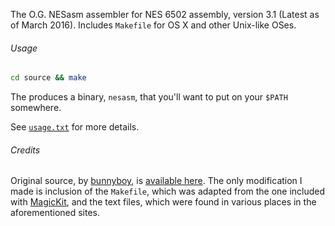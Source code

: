 The O.G. NESasm assembler for NES 6502 assembly, version 3.1 (Latest as of March 2016). Includes `Makefile` for OS X and other Unix-like OSes.

###### Usage

```bash
cd source && make
```

The produces a binary, `nesasm`, that you'll want to put on your `$PATH` somewhere.

See [`usage.txt`](https://raw.githubusercontent.com/camsaul/nesasm/master/usage.txt) for more details.


###### Credits

Original source, by [bunnyboy](http://nintendoage.com/index.cfm?FuseAction=Users.Home&User=bunnyboy), is [available here](http://www.nespowerpak.com/nesasm/).
The only modification I made is inclusion of the `Makefile`, which was adapted from the one included with [MagicKit](http://www.magicengine.com/mkit/), and the text files,
which were found in various places in the aforementioned sites.
